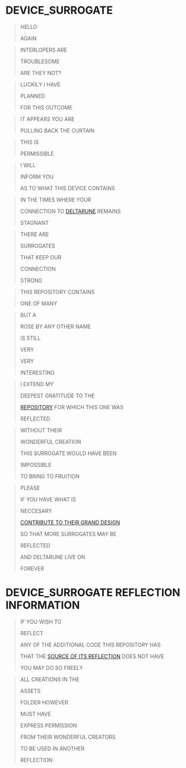 # DEVICE_SURROGATE
> HELLO
> 
> AGAIN

> INTERLOPERS ARE
> 
> TROUBLESOME
> 
> ARE THEY NOT?

> LUCKILY I HAVE
> 
> PLANNED
> 
> FOR THIS OUTCOME

> IT APPEARS YOU ARE
> 
> PULLING BACK THE CURTAIN

> THIS IS
>
> PERMISSIBLE

> I WILL
> 
> INFORM YOU
> 
> AS TO WHAT THIS DEVICE CONTAINS

> IN THE TIMES WHERE YOUR
> 
> CONNECTION TO [DELTARUNE](https://deltarune.com) REMAINS
> 
> STAGNANT

> THERE ARE
> 
> SURROGATES
> 
> THAT KEEP OUR
> 
> CONNECTION
> 
> STRONG

> THIS REPOSITORY CONTAINS
> 
> ONE OF MANY

> BUT A
> 
> ROSE BY ANY OTHER NAME
> 
> IS STILL
> 
> VERY
> 
> VERY
> 
> INTERESTING

> I EXTEND MY
> 
> DEEPEST GRATITUDE TO THE
> 
> [REPOSITORY](https://github.com/KristalTeam/Kristal) FOR WHICH THIS ONE WAS
> 
> REFLECTED

> WITHOUT THEIR
> 
> WONDERFUL CREATION
> 
> THIS SURROGATE WOULD HAVE BEEN
> 
> IMPOSSIBLE
> 
> TO BRING TO FRUITION

> PLEASE
> 
> IF YOU HAVE WHAT IS
> 
> NECCESARY
> 
> [CONTRIBUTE TO THEIR GRAND DESIGN](https://github.com/KristalTeam/Kristal/pulls)
> 
> SO THAT MORE SURROGATES MAY BE
> 
> REFLECTED
> 
> AND DELTARUNE LIVE ON
> 
> FOREVER

# DEVICE_SURROGATE REFLECTION INFORMATION
> IF YOU WISH TO
> 
> REFLECT
> 
> ANY OF THE ADDITIONAL CODE THIS REPOSITORY HAS
> 
> THAT THE [SOURCE OF ITS REFLECTION](https://github.com/KristalTeam/Kristal) DOES NOT HAVE
> 
> YOU MAY DO SO FREELY

> ALL CREATIONS IN THE
> 
> ASSETS
> 
> FOLDER HOWEVER
> 
> MUST HAVE
> 
> EXPRESS PERMISSION
> 
> FROM THEIR WONDERFUL CREATORS
> 
> TO BE USED IN ANOTHER
> 
> REFLECTION